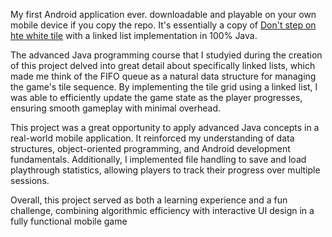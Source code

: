 My first Android application ever. downloadable and playable on your own mobile device if you copy the repo.
It's essentially a copy of [Don't step on hte white tile](https://play.google.com/store/apps/details?id=jp.kino.whiteLine&pli=1) with a linked list implementation in 100% Java. 

The advanced Java programming course that I studyied during the creation of this project delved into great detail about specifically linked lists, which made me think of the FIFO queue as a natural data structure for managing the game's tile sequence. By implementing the tile grid using a linked list, I was able to efficiently update the game state as the player progresses, ensuring smooth gameplay with minimal overhead.

This project was a great opportunity to apply advanced Java concepts in a real-world mobile application. It reinforced my understanding of data structures, object-oriented programming, and Android development fundamentals. Additionally, I implemented file handling to save and load playthrough statistics, allowing players to track their progress over multiple sessions.

Overall, this project served as both a learning experience and a fun challenge, combining algorithmic efficiency with interactive UI design in a fully functional mobile game
